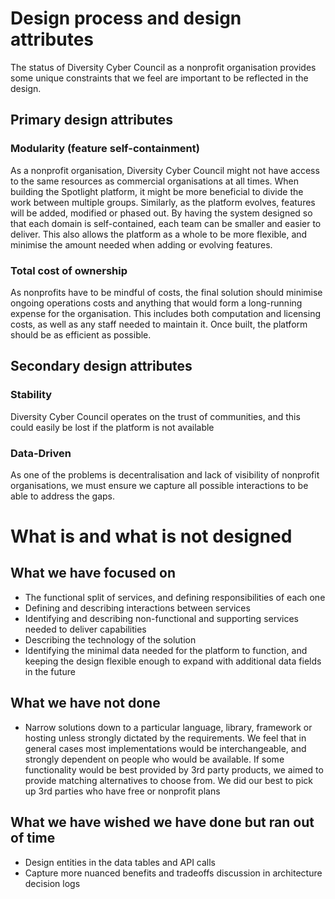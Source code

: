 # Design process and design attributes

The status of Diversity Cyber Council as a nonprofit organisation provides some unique constraints that we feel are important to be reflected in the design.

## Primary design attributes

### Modularity (feature self-containment)
As a nonprofit organisation, Diversity Cyber Council might not have access to the same resources as commercial organisations at all times. When building the Spotlight platform, it might be more beneficial to divide the work between multiple groups. Similarly, as the platform evolves, features will be added, modified or phased out. By having the system designed so that each domain is self-contained, each team can be smaller and easier to deliver. This also allows the platform as a whole to be more flexible, and minimise the amount needed when adding or evolving features.

### Total cost of ownership
As nonprofits have to be mindful of costs, the final solution should minimise ongoing operations costs and anything that would form a long-running expense for the organisation. This includes both computation and licensing costs, as well as any staff needed to maintain it. Once built, the platform should be as efficient as possible.

## Secondary design attributes

### Stability
Diversity Cyber Council operates on the trust of communities, and this could easily be lost if the platform is not available

### Data-Driven
As one of the problems is decentralisation and lack of visibility of nonprofit organisations, we must ensure we capture all possible interactions to be able to address the gaps.


# What is and what is not designed

## What we have focused on

- The functional split of services, and defining responsibilities of each one
- Defining and describing interactions between services
- Identifying and describing non-functional and supporting services needed to deliver capabilities
- Describing the technology of the solution
- Identifying the minimal data needed for the platform to function, and keeping the design flexible enough to expand with additional data fields in the future

## What we have not done

- Narrow solutions down to a particular language, library, framework or hosting unless strongly dictated by the requirements. We feel that in general cases most implementations would be interchangeable, and strongly dependent on people who would be available. If some functionality would be best provided by 3rd party products, we aimed to provide matching alternatives to choose from. We did our best to pick up 3rd parties who have free or nonprofit plans

## What we have wished we have done but ran out of time

- Design entities in the data tables and API calls
- Capture more nuanced benefits and tradeoffs discussion in architecture decision logs

